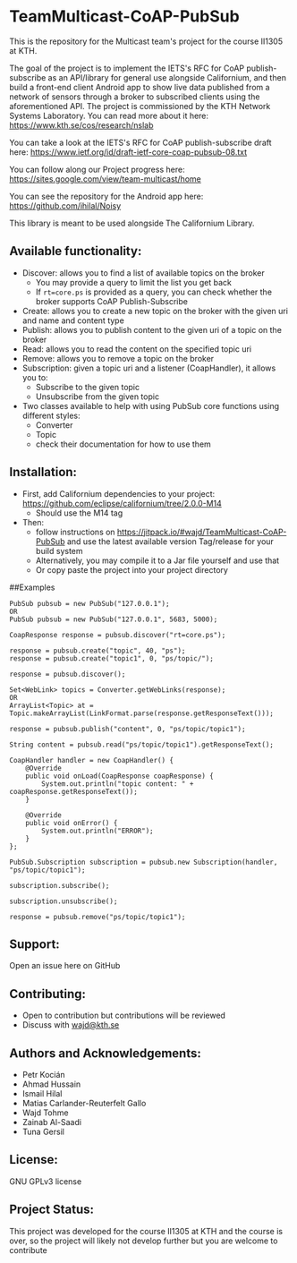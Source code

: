 # TeamMulticast-CoAP-PubSub
This is the repository for the Multicast team's project for the course II1305 at KTH.

The goal of the project is to implement the IETS's RFC for CoAP publish-subscribe as an API/library for general use alongside Californium, and then build a front-end client Android app to show live data published from a network of sensors through a broker to subscribed clients using the aforementioned API. 
The project is commissioned by the KTH Network Systems Laboratory. You can read more about it here: https://www.kth.se/cos/research/nslab

You can take a look at the IETS's RFC for CoAP publish-subscribe draft here: https://www.ietf.org/id/draft-ietf-core-coap-pubsub-08.txt

You can follow along our Project progress here: https://sites.google.com/view/team-multicast/home

You can see the repository for the Android app here: https://github.com/ihilal/Noisy

This library is meant to be used alongside The Californium Library.

## Available functionality:
- Discover: allows you to find a list of available topics on the broker
    - You may provide a query to limit the list you get back
    - If ```rt=core.ps``` is provided as a query, you can check whether the broker supports CoAP Publish-Subscribe
- Create: allows you to create a new topic on the broker with the given uri and name and content type
- Publish: allows you to publish content to the given uri of a topic on the broker
- Read: allows you to read the content on the specified topic uri
- Remove: allows you to remove a topic on the broker
- Subscription: given a topic uri and a listener (CoapHandler), it allows you to:
    - Subscribe to the given topic
    - Unsubscribe from the given topic
- Two classes available to help with using PubSub core functions using different styles:
    - Converter
    - Topic
    - check their documentation for how to use them

## Installation:
- First, add Californium dependencies to your project: https://github.com/eclipse/californium/tree/2.0.0-M14
    - Should use the M14 tag
- Then:
    - follow instructions on https://jitpack.io/#wajd/TeamMulticast-CoAP-PubSub and use the latest available version Tag/release for your build system
    - Alternatively, you may compile it to a Jar file yourself and use that 
    - Or copy paste the project into your project directory

##Examples
```
PubSub pubsub = new PubSub("127.0.0.1"); 
OR
PubSub pubsub = new PubSub("127.0.0.1", 5683, 5000); 

CoapResponse response = pubsub.discover("rt=core.ps");

response = pubsub.create("topic", 40, "ps");
response = pubsub.create("topic1", 0, "ps/topic/");

response = pubsub.discover();

Set<WebLink> topics = Converter.getWebLinks(response);
OR
ArrayList<Topic> at = Topic.makeArrayList(LinkFormat.parse(response.getResponseText()));

response = pubsub.publish("content", 0, "ps/topic/topic1");

String content = pubsub.read("ps/topic/topic1").getResponseText();

CoapHandler handler = new CoapHandler() {
    @Override
    public void onLoad(CoapResponse coapResponse) {
        System.out.println("topic content: " + coapResponse.getResponseText());
    }

    @Override
    public void onError() {
        System.out.println("ERROR");
    }
};

PubSub.Subscription subscription = pubsub.new Subscription(handler, "ps/topic/topic1");

subscription.subscribe();

subscription.unsubscribe();

response = pubsub.remove("ps/topic/topic1");
```

## Support: 
Open an issue here on GitHub

## Contributing:
- Open to contribution but contributions will be reviewed
- Discuss with wajd@kth.se

## Authors and Acknowledgements:
- Petr Kocián
- Ahmad Hussain
- Ismail Hilal
- Matias Carlander-Reuterfelt Gallo
- Wajd Tohme
- Zainab Al-Saadi
- Tuna Gersil

## License: 
GNU GPLv3 license

## Project Status:
This project was developed for the course II1305 at KTH and the course is over, so the project will likely not develop further but you are welcome to contribute
